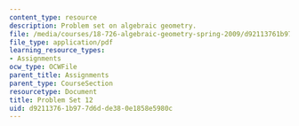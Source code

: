```yaml
---
content_type: resource
description: Problem set on algebraic geometry.
file: /media/courses/18-726-algebraic-geometry-spring-2009/d92113761b977d6dde380e1858e5980c_MIT18_726s09_pset12.pdf
file_type: application/pdf
learning_resource_types:
- Assignments
ocw_type: OCWFile
parent_title: Assignments
parent_type: CourseSection
resourcetype: Document
title: Problem Set 12
uid: d9211376-1b97-7d6d-de38-0e1858e5980c
---
```

